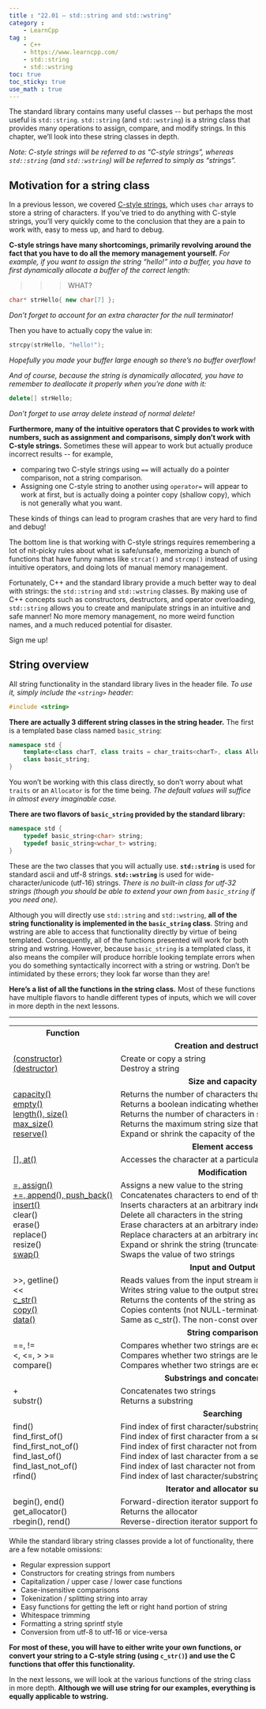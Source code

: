 ```yaml
---
title : "22.01 — std::string and std::wstring"
category :
    - LearnCpp
tag : 
    - C++
    - https://www.learncpp.com/
    - std::string
    - std::wstring
toc: true  
toc_sticky: true 
use_math : true
---
```



The standard library contains many useful classes -- but perhaps the most useful is `std::string`. `std::string` (and `std::wstring`) is a string class that provides many operations to assign, compare, and modify strings. In this chapter, we’ll look into these string classes in depth.

*Note: C-style strings will be referred to as “C-style strings”, whereas `std::string` (and `std::wstring`) will be referred to simply as “strings”.*


## Motivation for a string class

In a previous lesson, we covered [C-style strings](https://www.learncpp.com/cpp-tutorial/66-c-style-strings/), which uses `char` arrays to store a string of characters. If you’ve tried to do anything with C-style strings, you’ll very quickly come to the conclusion that they are a pain to work with, easy to mess up, and hard to debug.

**C-style strings have many shortcomings, primarily revolving around the fact that you have to do all the memory management yourself.** *For example, if you want to assign the string “hello!” into a buffer, you have to first dynamically allocate a buffer of the correct length:*

>>>WHAT?

```c++
char* strHello{ new char[7] };
```

*Don’t forget to account for an extra character for the null terminator!*

Then you have to actually copy the value in:

```c++
strcpy(strHello, "hello!");
```

*Hopefully you made your buffer large enough so there’s no buffer overflow!*

*And of course, because the string is dynamically allocated, you have to remember to deallocate it properly when you’re done with it:*

```c++
delete[] strHello;
```

*Don’t forget to use array delete instead of normal delete!*

**Furthermore, many of the intuitive operators that C provides to work with numbers, such as assignment and comparisons, simply don’t work with C-style strings.** Sometimes these will appear to work but actually produce incorrect results -- for example, 

- comparing two C-style strings using `==` will actually do a pointer comparison, not a string comparison.
- Assigning one C-style string to another using `operator=` will appear to work at first, but is actually doing a pointer copy (shallow copy), which is not generally what you want.

These kinds of things can lead to program crashes that are very hard to find and debug!

The bottom line is that working with C-style strings requires remembering a lot of nit-picky rules about what is safe/unsafe, memorizing a bunch of functions that have funny names like `strcat()` and `strcmp()` instead of using intuitive operators, and doing lots of manual memory management.

Fortunately, C++ and the standard library provide a much better way to deal with strings: the `std::string` and `std::wstring` classes. By making use of C++ concepts such as constructors, destructors, and operator overloading, `std::string` allows you to create and manipulate strings in an intuitive and safe manner! No more memory management, no more weird function names, and a much reduced potential for disaster.

Sign me up!


## String overview

All string functionality in the standard library lives in the header file. *To use it, simply include the `<string>` header:*

```c++
#include <string>
```

**There are actually 3 different string classes in the string header.** The first is a templated base class named `basic_string`:

```c++
namespace std {
    template<class charT, class traits = char_traits<charT>, class Allocator = allocator<charT> >
    class basic_string;
}
```

You won’t be working with this class directly, so don’t worry about what `traits` or an `Allocator` is for the time being. *The default values will suffice in almost every imaginable case.*

**There are two flavors of `basic_string` provided by the standard library:**

```c++
namespace std {
    typedef basic_string<char> string;
    typedef basic_string<wchar_t> wstring;
}
```

These are the two classes that you will actually use. **`std::string`** is used for standard ascii and utf-8 strings. **`std::wstring`** is used for wide-character/unicode (utf-16) strings. *There is no built-in class for utf-32 strings (though you should be able to extend your own from `basic_string` if you need one).*

Although you will directly use `std::string` and `std::wstring`, **all of the string functionality is implemented in the `basic_string` class**. String and wstring are able to access that functionality directly by virtue of being templated. Consequently, all of the functions presented will work for both string and wstring. However, because `basic_string` is a templated class, it also means the compiler will produce horrible looking template errors when you do something syntactically incorrect with a string or wstring. Don’t be intimidated by these errors; they look far worse than they are!

**Here’s a list of all the functions in the string class.** Most of these functions have multiple flavors to handle different types of inputs, which we will cover in more depth in the next lessons.

***

<div class="cpp-table-wrapper"><p></p><table class="cpp-table"><tbody><tr><th>Function</th><th>Effect</th></tr><tr><td colspan="2"><center><b>Creation and destruction</b></center></td></tr><tr><td><a href="https://www.learncpp.com/cpp-tutorial/17-2-ststring-construction-and-destruction/">(constructor)</a><br><a href="https://www.learncpp.com/cpp-tutorial/17-2-ststring-construction-and-destruction/">(destructor)</a></td><td>Create or copy a string<br>Destroy a string</td></tr><tr><td colspan="2"><center><b>Size and capacity</b></center></td></tr><tr><td nowrap=""><a href="https://www.learncpp.com/cpp-tutorial/17-3-stdstring-length-and-capacity/">capacity()</a><br><a href="https://www.learncpp.com/cpp-tutorial/17-3-stdstring-length-and-capacity/">empty()</a><br><a href="https://www.learncpp.com/cpp-tutorial/17-3-stdstring-length-and-capacity/">length(), size()</a><br><a href="https://www.learncpp.com/cpp-tutorial/17-3-stdstring-length-and-capacity/">max_size()</a><br><a href="https://www.learncpp.com/cpp-tutorial/17-3-stdstring-length-and-capacity/">reserve()</a></td><td nowrap="">Returns the number of characters that can be held without reallocation<br>Returns a boolean indicating whether the string is empty<br>Returns the number of characters in string<br>Returns the maximum string size that can be allocated<br>Expand or shrink the capacity of the string</td></tr><tr><td colspan="2"><center><b>Element access</b></center></td></tr><tr><td nowrap=""><a href="https://www.learncpp.com/cpp-tutorial/17-4-stdstring-character-access-and-conversion-to-c-style-arrays/">[], at()</a></td><td nowrap="">Accesses the character at a particular index</td></tr><tr><td colspan="2"><center><b>Modification</b></center></td></tr><tr><td nowrap=""><a href="https://www.learncpp.com/cpp-programming/17-5-stdstring-assignment-and-swapping/">=, assign()</a><br><a href="https://www.learncpp.com/uncategorized/17-6-stdstring-appending/">+=, append(), push_back()</a><br><a href="https://www.learncpp.com/cpp-tutorial/17-7-stdstring-inserting/">insert()</a><br>clear()<br>erase()<br>replace()<br>resize()<br><a href="https://www.learncpp.com/cpp-programming/17-5-stdstring-assignment-and-swapping/">swap()</a></td><td nowrap="">Assigns a new value to the string<br>Concatenates characters to end of the string<br>Inserts characters at an arbitrary index in string<br>Delete all characters in the string<br>Erase characters at an arbitrary index in string<br>Replace characters at an arbitrary index with other characters<br>Expand or shrink the string (truncates or adds characters at end of string)<br>Swaps the value of two strings</td></tr><tr><td colspan="2"><center><b>Input and Output</b></center></td></tr><tr><td nowrap="">&gt;&gt;, getline()<br>&lt;&lt;<br><a href="https://www.learncpp.com/cpp-tutorial/17-4-stdstring-character-access-and-conversion-to-c-style-arrays/">c_str()</a><br><a href="https://www.learncpp.com/cpp-tutorial/17-4-stdstring-character-access-and-conversion-to-c-style-arrays/">copy()</a><br><a href="https://www.learncpp.com/cpp-tutorial/17-4-stdstring-character-access-and-conversion-to-c-style-arrays/">data()</a></td><td nowrap="">Reads values from the input stream into the string<br>Writes string value to the output stream<br>Returns the contents of the string as a NULL-terminated C-style string<br>Copies contents (not NULL-terminated) to a character array<br>Same as c_str(). The non-const overload allows writing to the returned string.</td></tr><tr><td colspan="2"><center><b>String comparison</b></center></td></tr><tr><td nowrap="">==, !=<br>&lt;, &lt;=, &gt; &gt;=<br>compare()</td><td nowrap="">Compares whether two strings are equal/unequal (returns bool)<br>Compares whether two strings are less than / greater than each other (returns bool)<br>Compares whether two strings are equal/unequal (returns -1, 0, or 1)</td></tr><tr><td colspan="2"><center><b>Substrings and concatenation</b></center></td></tr><tr><td nowrap="">+<br>substr()</td><td nowrap="">Concatenates two strings<br>Returns a substring</td></tr><tr><td colspan="2"><center><b>Searching</b></center></td></tr><tr><td nowrap="">find()<br>find_first_of()<br>find_first_not_of()<br>find_last_of()<br>find_last_not_of()<br>rfind()</td><td nowrap="">Find index of first character/substring<br>Find index of first character from a set of characters<br>Find index of first character not from a set of characters<br>Find index of last character from a set of characters<br>Find index of last character not from a set of characters<br>Find index of last character/substring</td></tr><tr><td colspan="2"><center><b>Iterator and allocator support</b></center></td></tr><tr><td nowrap="">begin(), end()<br>get_allocator()<br>rbegin(), rend()</td><td nowrap="">Forward-direction iterator support for beginning/end of string<br>Returns the allocator<br>Reverse-direction iterator support for beginning/end of string</td></tr></tbody></table></div>

While the standard library string classes provide a lot of functionality, there are a few notable omissions:

- Regular expression support
- Constructors for creating strings from numbers
- Capitalization / upper case / lower case functions
- Case-insensitive comparisons
- Tokenization / splitting string into array
- Easy functions for getting the left or right hand portion of string
- Whitespace trimming
- Formatting a string sprintf style
- Conversion from utf-8 to utf-16 or vice-versa

**For most of these, you will have to either write your own functions, or convert your string to a C-style string (using `c_str()`) and use the C functions that offer this functionality.**

In the next lessons, we will look at the various functions of the string class in more depth. **Although we will use string for our examples, everything is equally applicable to wstring.**